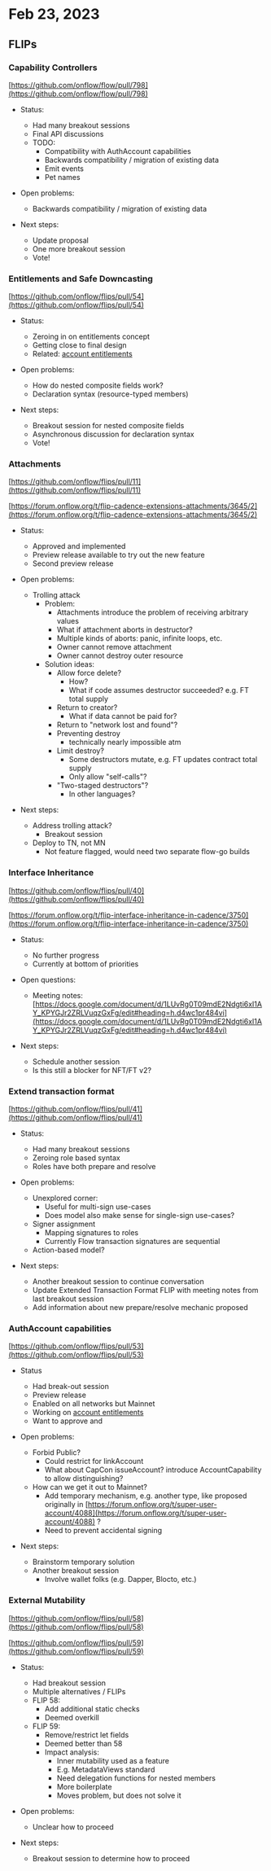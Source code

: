 
# Feb 23, 2023

## FLIPs

### Capability Controllers
[https://github.com/onflow/flow/pull/798](https://github.com/onflow/flow/pull/798)

* Status:
    * Had many breakout sessions
    * Final API discussions
    * TODO:
        * Compatibility with AuthAccount capabilities
        * Backwards compatibility / migration of existing data
        * Emit events
        * Pet names

* Open problems:
    * Backwards compatibility / migration of existing data

* Next steps:
    * Update proposal
    * One more breakout session
    * Vote!

### Entitlements and Safe Downcasting
[https://github.com/onflow/flips/pull/54](https://github.com/onflow/flips/pull/54)

* Status:
    * Zeroing in on entitlements concept
    * Getting close to final design
    * Related: [account entitlements](https://forum.onflow.org/t/super-user-account/4088)

* Open problems:
    * How do nested composite fields work?
    * Declaration syntax (resource-typed members)

* Next steps:
    * Breakout session for nested composite fields
    * Asynchronous discussion for declaration syntax
    * Vote!

### Attachments

[https://github.com/onflow/flips/pull/11](https://github.com/onflow/flips/pull/11)

[https://forum.onflow.org/t/flip-cadence-extensions-attachments/3645/2](https://forum.onflow.org/t/flip-cadence-extensions-attachments/3645/2)

* Status:
    * Approved and implemented
    * Preview release available to try out the new feature
    * Second preview release

* Open problems:
    * Trolling attack
        * Problem:
            * Attachments introduce the problem of receiving arbitrary values
            * What if attachment aborts in destructor?
            * Multiple kinds of aborts: panic, infinite loops, etc.
            * Owner cannot remove attachment
            * Owner cannot destroy outer resource
        * Solution ideas:
            * Allow force delete?
                * How?
                * What if code assumes destructor succeeded? e.g. FT total supply
            * Return to creator?
                * What if data cannot be paid for?
            * Return to "network lost and found"?
            * Preventing destroy
                * technically nearly impossible atm
            * Limit destroy?
                * Some destructors mutate, e.g. FT updates contract total supply
                * Only allow "self-calls"?
            * "Two-staged destructors"?
                * In other languages?

* Next steps:
    * Address trolling attack?
        * Breakout session
    * Deploy to TN, not MN
        * Not feature flagged, would need two separate flow-go builds

### Interface Inheritance

[https://github.com/onflow/flips/pull/40](https://github.com/onflow/flips/pull/40)

[https://forum.onflow.org/t/flip-interface-inheritance-in-cadence/3750](https://forum.onflow.org/t/flip-interface-inheritance-in-cadence/3750)

* Status:
    * No further progress
    * Currently at bottom of priorities

* Open questions:
    * Meeting notes: [https://docs.google.com/document/d/1LUvRg0T09mdE2Ndgti6xI1AY_KPYGJr2ZRLVuqzGxFg/edit#heading=h.d4wc1pr484vi](https://docs.google.com/document/d/1LUvRg0T09mdE2Ndgti6xI1AY_KPYGJr2ZRLVuqzGxFg/edit#heading=h.d4wc1pr484vi)

* Next steps:
    * Schedule another session
    * Is this still a blocker for NFT/FT v2?

### Extend transaction format
[https://github.com/onflow/flips/pull/41](https://github.com/onflow/flips/pull/41)

* Status:
    * Had many breakout sessions
    * Zeroing role based syntax
    * Roles have both prepare and resolve

* Open problems:
    * Unexplored corner:
        * Useful for multi-sign use-cases
        * Does model also make sense for single-sign use-cases?
    * Signer assignment
        * Mapping signatures to roles
        * Currently Flow transaction signatures are sequential
    * Action-based model?

* Next steps:
    * Another breakout session to continue conversation
    * Update Extended Transaction Format FLIP with meeting notes from last breakout session
    * Add information about new prepare/resolve mechanic proposed

### AuthAccount capabilities

[https://github.com/onflow/flips/pull/53](https://github.com/onflow/flips/pull/53)

* Status
    * Had break-out session
    * Preview release
    * Enabled on all networks but Mainnet
    * Working on [account entitlements](https://forum.onflow.org/t/super-user-account/4088)
    * Want to approve and

* Open problems:
    * Forbid Public?
        * Could restrict for linkAccount
        * What about CapCon issueAccount? introduce AccountCapability to allow distinguishing?
    * How can we get it out to Mainnet?
        * Add temporary mechanism, e.g. another type, like proposed originally in [https://forum.onflow.org/t/super-user-account/4088](https://forum.onflow.org/t/super-user-account/4088) ?
        * Need to prevent accidental signing

* Next steps:
    * Brainstorm temporary solution
    * Another breakout session
        * Involve wallet folks (e.g. Dapper, Blocto, etc.)

### External Mutability
[https://github.com/onflow/flips/pull/58](https://github.com/onflow/flips/pull/58)

[https://github.com/onflow/flips/pull/59](https://github.com/onflow/flips/pull/59)

* Status:
    * Had breakout session
    * Multiple alternatives / FLIPs
    * FLIP 58:
        * Add additional static checks
        * Deemed overkill
    * FLIP 59:
        * Remove/restrict let fields
        * Deemed better than 58
        * Impact analysis:
            * Inner mutability used as a feature
            * E.g. MetadataViews standard
            * Need delegation functions for nested members
            * More boilerplate
            * Moves problem, but does not solve it

* Open problems:
    * Unclear how to proceed

* Next steps:
    * Breakout session to determine how to proceed
